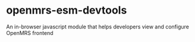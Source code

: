 # openmrs-esm-devtools
An in-browser javascript module that helps developers view and configure OpenMRS frontend